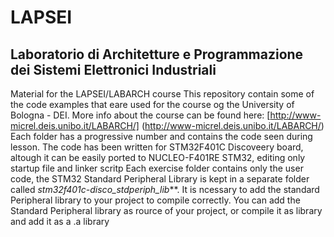 # LAPSEI
## Laboratorio di Architetture e Programmazione dei Sistemi Elettronici Industriali 
Material for the LAPSEI/LABARCH course
This repository contain some of the code examples that eare used for the course og the University of Bologna -  DEI.
More info about the course can be found here: [http://www-micrel.deis.unibo.it/LABARCH/] (http://www-micrel.deis.unibo.it/LABARCH/)
Each folder has a progressive number and contains the code seen during lesson.
The code has been written for STM32F401C Discoveery board, altough it can be easily ported to NUCLEO-F401RE STM32, editing only startup file and linker scritp
Each exercise folder contains only the user code, the STM32 Standard Peripheral Library is kept in a separate folder called _stm32f401c-disco_stdperiph_lib_**.
It is ncessary to add the standard Peripheral library to your project to compile correctly. You can add the Standard Peripheral library as rource of your project, or compile it as library and add it as a .a library


